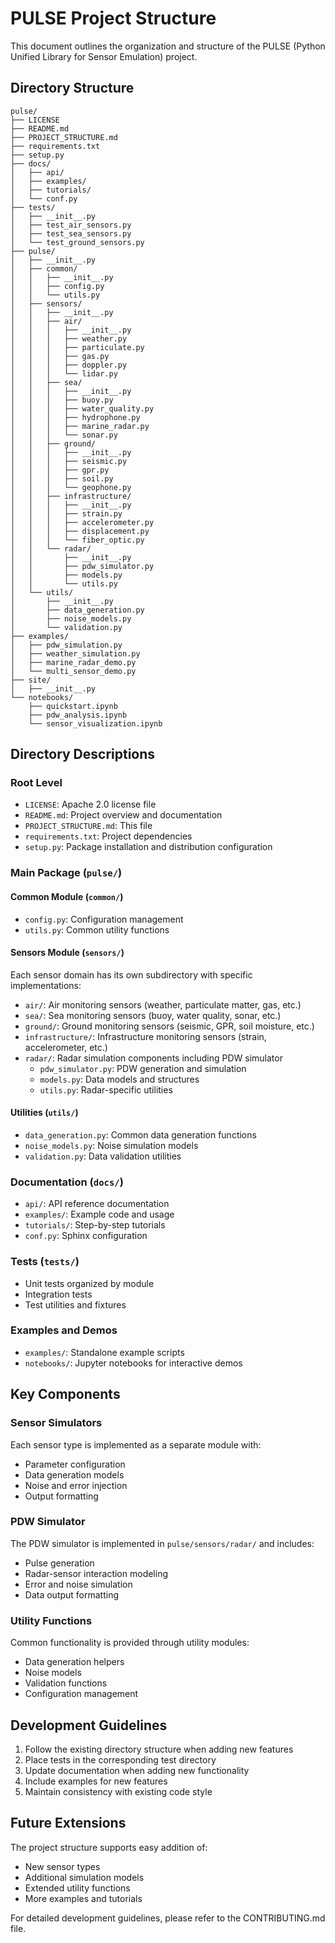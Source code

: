 # PULSE Project Structure

This document outlines the organization and structure of the PULSE (Python Unified Library for Sensor Emulation) project.

## Directory Structure

```
pulse/
├── LICENSE
├── README.md
├── PROJECT_STRUCTURE.md
├── requirements.txt
├── setup.py
├── docs/
│   ├── api/
│   ├── examples/
│   ├── tutorials/
│   └── conf.py
├── tests/
│   ├── __init__.py
│   ├── test_air_sensors.py
│   ├── test_sea_sensors.py
│   └── test_ground_sensors.py
├── pulse/
│   ├── __init__.py
│   ├── common/
│   │   ├── __init__.py
│   │   ├── config.py
│   │   └── utils.py
│   ├── sensors/
│   │   ├── __init__.py
│   │   ├── air/
│   │   │   ├── __init__.py
│   │   │   ├── weather.py
│   │   │   ├── particulate.py
│   │   │   ├── gas.py
│   │   │   ├── doppler.py
│   │   │   └── lidar.py
│   │   ├── sea/
│   │   │   ├── __init__.py
│   │   │   ├── buoy.py
│   │   │   ├── water_quality.py
│   │   │   ├── hydrophone.py
│   │   │   ├── marine_radar.py
│   │   │   └── sonar.py
│   │   ├── ground/
│   │   │   ├── __init__.py
│   │   │   ├── seismic.py
│   │   │   ├── gpr.py
│   │   │   ├── soil.py
│   │   │   └── geophone.py
│   │   ├── infrastructure/
│   │   │   ├── __init__.py
│   │   │   ├── strain.py
│   │   │   ├── accelerometer.py
│   │   │   ├── displacement.py
│   │   │   └── fiber_optic.py
│   │   └── radar/
│   │       ├── __init__.py
│   │       ├── pdw_simulator.py
│   │       ├── models.py
│   │       └── utils.py
│   └── utils/
│       ├── __init__.py
│       ├── data_generation.py
│       ├── noise_models.py
│       └── validation.py
├── examples/
│   ├── pdw_simulation.py
│   ├── weather_simulation.py
│   ├── marine_radar_demo.py
│   └── multi_sensor_demo.py
├── site/
│   ├── __init__.py
└── notebooks/
    ├── quickstart.ipynb
    ├── pdw_analysis.ipynb
    └── sensor_visualization.ipynb
```

## Directory Descriptions

### Root Level

- `LICENSE`: Apache 2.0 license file
- `README.md`: Project overview and documentation
- `PROJECT_STRUCTURE.md`: This file
- `requirements.txt`: Project dependencies
- `setup.py`: Package installation and distribution configuration

### Main Package (`pulse/`)

#### Common Module (`common/`)
- `config.py`: Configuration management
- `utils.py`: Common utility functions

#### Sensors Module (`sensors/`)
Each sensor domain has its own subdirectory with specific implementations:

- `air/`: Air monitoring sensors (weather, particulate matter, gas, etc.)
- `sea/`: Sea monitoring sensors (buoy, water quality, sonar, etc.)
- `ground/`: Ground monitoring sensors (seismic, GPR, soil moisture, etc.)
- `infrastructure/`: Infrastructure monitoring sensors (strain, accelerometer, etc.)
- `radar/`: Radar simulation components including PDW simulator
  - `pdw_simulator.py`: PDW generation and simulation
  - `models.py`: Data models and structures
  - `utils.py`: Radar-specific utilities

#### Utilities (`utils/`)
- `data_generation.py`: Common data generation functions
- `noise_models.py`: Noise simulation models
- `validation.py`: Data validation utilities

### Documentation (`docs/`)
- `api/`: API reference documentation
- `examples/`: Example code and usage
- `tutorials/`: Step-by-step tutorials
- `conf.py`: Sphinx configuration

### Tests (`tests/`)
- Unit tests organized by module
- Integration tests
- Test utilities and fixtures

### Examples and Demos
- `examples/`: Standalone example scripts
- `notebooks/`: Jupyter notebooks for interactive demos

## Key Components

### Sensor Simulators
Each sensor type is implemented as a separate module with:
- Parameter configuration
- Data generation models
- Noise and error injection
- Output formatting

### PDW Simulator
The PDW simulator is implemented in `pulse/sensors/radar/` and includes:
- Pulse generation
- Radar-sensor interaction modeling
- Error and noise simulation
- Data output formatting

### Utility Functions
Common functionality is provided through utility modules:
- Data generation helpers
- Noise models
- Validation functions
- Configuration management

## Development Guidelines

1. Follow the existing directory structure when adding new features
2. Place tests in the corresponding test directory
3. Update documentation when adding new functionality
4. Include examples for new features
5. Maintain consistency with existing code style

## Future Extensions

The project structure supports easy addition of:
- New sensor types
- Additional simulation models
- Extended utility functions
- More examples and tutorials

For detailed development guidelines, please refer to the CONTRIBUTING.md file.
